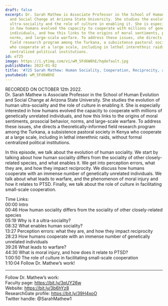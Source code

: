 ```yaml
---
draft: false
excerpt: Dr. Sarah Mathew is Associate Professor in the School of Human Evolution
  and Social Change at Arizona State University. She studies the evolution of human
  ultra-sociality and the role of culture in enabling it. She is especially interested
  in how humans evolved the capacity to cooperate with millions of genetically unrelated
  individuals, and how this links to the origins of moral sentiments, prosocial behavior,
  norms, and large-scale warfare. To address these issues, she directs a theoretically-informed
  field research program among the Turkana, a subsistence pastoral society in Kenya
  who cooperate at a large scale, including in lethal interethnic raids, without formal
  centralized political institutions.
id: e725
image: https://i.ytimg.com/vi/wM_5Fd6W8hE/hqdefault.jpg
publishDate: 2023-01-02
title: '#725 Sarah Mathew: Human Sociality, Cooperation, Reciprocity, and Warfare'
youtubeid: wM_5Fd6W8hE
---
```

RECORDED ON OCTOBER 12th 2022.  
Dr. Sarah Mathew is Associate Professor in the School of Human Evolution and Social Change at Arizona State University. She studies the evolution of human ultra-sociality and the role of culture in enabling it. She is especially interested in how humans evolved the capacity to cooperate with millions of genetically unrelated individuals, and how this links to the origins of moral sentiments, prosocial behavior, norms, and large-scale warfare. To address these issues, she directs a theoretically-informed field research program among the Turkana, a subsistence pastoral society in Kenya who cooperate at a large scale, including in lethal interethnic raids, without formal centralized political institutions.

In this episode, we talk about the evolution of human sociality. We start by talking about how human sociality differs from the sociality of other closely-related species, and what enables it. We get into perception errors, what they are, and how they impact reciprocity. We discuss how humans cooperate with an immense number of genetically unrelated individuals. We talk about what leads to warfare, and the phenomenon of moral injury and how it relates to PTSD. Finally, we talk about the role of culture in facilitating small-scale cooperation.

Time Links:  
00:00 Intro  
00:46  How human sociality differs from the sociality of other closely-related species  
05:19  Why is it a ultra-sociality?  
08:32  What enables human sociality?  
13:27  Perception errors: what they are, and how they impact reciprocity  
28:23  How humans cooperate with an immense number of genetically unrelated individuals  
39:26  What leads to warfare?  
44:30  What is moral injury, and how does it relate to PTSD?  
1:00:50  The role of culture in facilitating small-scale cooperation  
1:10:04  Follow Dr. Mathew’s work!

---

Follow Dr. Mathew’s work:  
Faculty page: https://bit.ly/3pUY26w  
Website: https://bit.ly/3b6hYz8  
ResearchGate profile: https://bit.ly/39H4xoO  
Twitter handle: @SarahMathew1
